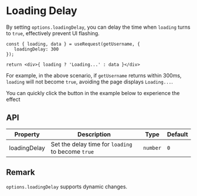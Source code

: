 # Loading Delay

By setting `options.loadingDelay`, you can delay the time when `loading` turns to `true`, effectively prevent UI flashing.

```tsx | pure
const { loading, data } = useRequest(getUsername, {
   loadingDelay: 300
});

return <div>{ loading ? 'Loading...' : data }</div>
```

For example, in the above scenario, if `getUsername` returns within 300ms, `loading` will not become `true`, avoiding the page displays `Loading...`.

You can quickly click the button in the example below to experience the effect

<code src="./demo/loadingDelay.tsx"></code>

## API

| Property     | Description                                       | Type     | Default |
| ------------ | ------------------------------------------------- | -------- | ------- |
| loadingDelay | Set the delay time for `loading` to become `true` | `number` | `0`     |

## Remark

`options.loadingDelay` supports dynamic changes.
